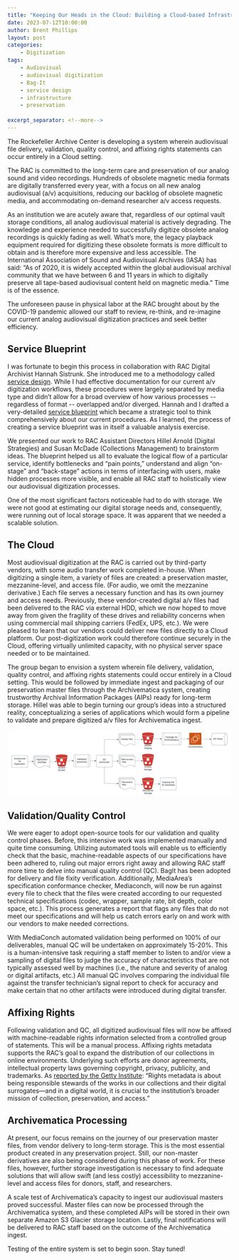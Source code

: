 ```yaml
---
title: "Keeping Our Heads in the Cloud: Building a Cloud-based Infrastructure for Digitized Audiovisual Files"
date: 2023-07-12T10:00:00
author: Brent Phillips
layout: post
categories:
    - Digitization
tags:
    - Audiovisual
    - audiovisual digitization
    - Bag-It
    - service design
    - infrastructure
    - preservation

excerpt_separator: <!--more-->
---
```


The Rockefeller Archive Center is developing a system wherein audiovisual file delivery, validation, quality control, and affixing rights statements can occur entirely in a Cloud setting.

<!--more-->

The RAC is committed to the long-term care and preservation of our analog sound and video recordings. Hundreds of obsolete magnetic media formats are digitally transferred every year, with a focus on all new analog audiovisual (a/v) acquisitions, reducing our backlog of obsolete magnetic media, and accommodating on-demand researcher a/v access requests.

As an institution we are acutely aware that, regardless of our optimal vault storage conditions, all analog audiovisual material is actively degrading. The knowledge and experience needed to successfully digitize obsolete analog recordings is quickly fading as well. What’s more, the legacy playback equipment required for digitizing these obsolete formats is more difficult to obtain and is therefore more expensive and less accessible. The International Association of Sound and Audiovisual Archives (IASA) has said: “As of 2020, it is widely accepted within the global audiovisual archival community that we have between 6 and 11 years in which to digitally preserve all tape-based audiovisual content held on magnetic media.” Time is of the essence. 

The unforeseen pause in physical labor at the RAC brought about by the COVID-19 pandemic allowed our staff to review, re-think, and re-imagine our current analog audiovisual digitization practices and seek better efficiency.

## Service Blueprint

I was fortunate to begin this process in collaboration with RAC Digital Archivist Hannah Sistrunk. She introduced me to a methodology called [service design](https://www.nngroup.com/articles/service-design-101/). While I had effective documentation for our current a/v digitization workflows, these procedures were largely separated by media type and didn’t allow for a broad overview of how various processes -- regardless of format -- overlapped and/or diverged. Hannah and I drafted a very-detailed [service blueprint](https://www.nngroup.com/articles/service-blueprints-definition/) which became a strategic tool to think comprehensively about our current procedures. As I learned, the process of creating a service blueprint was in itself a valuable analysis exercise.

We presented our work to RAC Assistant Directors Hillel Arnold (Digital Strategies) and Susan McDade (Collections Management) to brainstorm ideas. The blueprint helped us all to evaluate the logical flow of a particular service, identify bottlenecks and “pain points,” understand and align “on-stage” and “back-stage” actions in terms of interfacing with users, make hidden processes more visible, and enable all RAC staff to holistically view our audiovisual digitization processes. 

One of the most significant factors noticeable had to do with storage. We were not good at estimating our digital storage needs and, consequently, were running out of local storage space. It was apparent that we needed a scalable solution. 

## The Cloud

Most audiovisual digitization at the RAC is carried out by third-party vendors, with some audio transfer work completed in-house. When digitizing a single item, a variety of files are created: a preservation master, mezzanine-level, and access file. (For audio, we omit the mezzanine derivative.) Each file serves a necessary function and has its own journey and access needs. Previously, these vendor-created digital a/v files had been delivered to the RAC via external HDD, which we now hoped to move away from given the fragility of these drives and reliability concerns when using commercial mail shipping carriers (FedEx, UPS, etc.). We were pleased to learn that our vendors could deliver new files directly to a Cloud platform. Our post-digitization work could therefore continue securely in the Cloud, offering virtually unlimited capacity, with no physical server space needed or to be maintained.

The group began to envision a system wherein file delivery, validation, quality control, and affixing rights statements could occur entirely in a Cloud setting. This would be followed by immediate ingest and packaging of our preservation master files through the Archivematica system, creating trustworthy Archival Information Packages (AIPs) ready for long-term storage. Hillel was able to begin turning our group’s ideas into a structured reality, conceptualizing a series of applications which would form a pipeline to validate and prepare digitized a/v files for Archivematica ingest.

![service design](/assets/img/2023/07/service-design.png)

## Validation/Quality Control

We were eager to adopt open-source tools for our validation and quality control phases. Before, this intensive work was implemented manually and quite time consuming. Utilizing automated tools will enable us to efficiently check that the basic, machine-readable aspects of our specifications have been adhered to, ruling out major errors right away and allowing RAC staff more time to delve into manual quality control (QC). BagIt has been adopted for delivery and file fixity verification. Additionally, MediaArea’s specification conformance checker, Mediaconch, will now be run against every file to check that the files were created according to our requested technical specifications (codec, wrapper, sample rate, bit depth, color space, etc.). This process generates a report that flags any files that do not meet our specifications and will help us catch errors early on and work with our vendors to make needed corrections. 

With MediaConch automated validation being performed on 100% of our deliverables, manual QC will be undertaken on approximately 15-20%. This is a human-intensive task requiring a staff member to listen to and/or view a sampling of digital files to judge the accuracy of characteristics that are not typically assessed well by machines (i.e., the nature and severity of analog or digital artifacts, etc.) All manual QC involves comparing the individual file against the transfer technician’s signal report to check for accuracy and make certain that no other artifacts were introduced during digital transfer.

## Affixing Rights 

Following validation and QC, all digitized audiovisual files will now be affixed with machine-readable rights information selected from a controlled group of statements. This will be a manual process. Affixing rights metadata supports the RAC’s goal to expand the distribution of our collections in online environments. Underlying such efforts are donor agreements, intellectual property laws governing copyright, privacy, publicity, and trademarks. As [reported by the Getty Institute](https://www.getty.edu/publications/intrometadata/rights-metadata/ ): “Rights metadata is about being responsible stewards of the works in our collections and their digital surrogates—and in a digital world, it is crucial to the institution’s broader mission of collection, preservation, and access.”

## Archivematica Processing

At present, our focus remains on the journey of our preservation master files, from vendor delivery to long-term storage. This is the most essential product created in any preservation project. Still, our non-master derivatives are also being considered during this phase of work. For these files, however, further storage investigation is necessary to find adequate solutions that will allow swift (and less costly) accessibility to mezzanine-level and access files for donors, staff, and researchers. 

A scale test of Archivematica’s capacity to ingest our audiovisual masters proved successful. Master files can now be processed through the Archivematica system, and these completed AIPs will be stored in their own separate Amazon S3 Glacier storage location. Lastly, final notifications will be delivered to RAC staff based on the outcome of the Archivematica ingest.

Testing of the entire system is set to begin soon. Stay tuned!